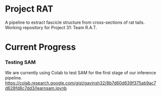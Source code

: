 # Project RAT
A pipeline to extract fascicle structure from cross-sections of rat tails. Working repository for Project 31: Team R.A.T.

# Current Progress
### Testing SAM
We are currently using Colab to test SAM for the first stage of our inference pipeline.
https://colab.research.google.com/gist/gavinsh32/8b7d60d639f375ab9ac7d628fd8c7dd3/learnsam.ipynb
